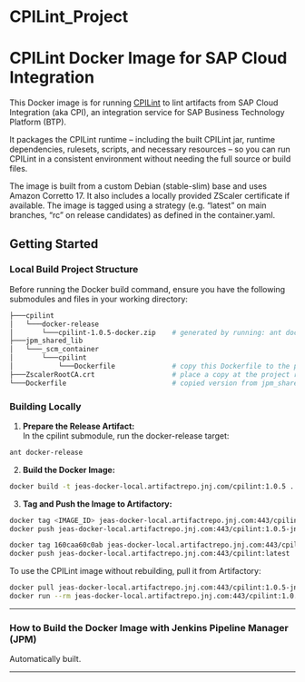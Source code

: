 # CPILint_Project


# CPILint Docker Image for SAP Cloud Integration

This Docker image is for running [CPILint](https://github.com/mwittrock/cpilint) to lint artifacts from SAP Cloud Integration (aka CPI), an integration service for SAP Business Technology Platform (BTP). 

It packages the CPILint runtime – including the built CPILint jar, runtime dependencies, rulesets, scripts, and necessary resources – so you can run CPILint in a consistent environment without needing the full source or build files.

The image is built from a custom Debian (stable-slim) base and uses Amazon Corretto 17. It also includes a locally provided ZScaler certificate if available. The image is tagged using a strategy (e.g. “latest” on main branches, “rc” on release candidates) as defined in the container.yaml.

## Getting Started

### Local Build Project Structure

Before running the Docker build command, ensure you have the following submodules and files in your working directory:

```bash
├───cpilint
│   └───docker-release
│       └───cpilint-1.0.5-docker.zip    # generated by running: ant docker-release in the cpilint submodule
├───jpm_shared_lib
│   └───_scm_container
│       └───cpilint
│           └───Dockerfile              # copy this Dockerfile to the project root if needed
├───ZscalerRootCA.crt                   # place a copy at the project root (used for local CA import)
└───Dockerfile                          # copied version from jpm_shared_lib/_scm_container/cpilint/
```

### Building Locally

1. **Prepare the Release Artifact:**  
In the cpilint submodule, run the docker-release target:
```bash
ant docker-release
```

2. **Build the Docker Image:**  
```bash
docker build -t jeas-docker-local.artifactrepo.jnj.com/cpilint:1.0.5 .
```


3. **Tag and Push the Image to Artifactory:**  
```bash
docker tag <IMAGE_ID> jeas-docker-local.artifactrepo.jnj.com:443/cpilint:1.0.5-jnj.1
docker push jeas-docker-local.artifactrepo.jnj.com:443/cpilint:1.0.5-jnj.1

docker tag 160caa60c0ab jeas-docker-local.artifactrepo.jnj.com:443/cpilint:latest
docker push jeas-docker-local.artifactrepo.jnj.com:443/cpilint:latest
```

To use the CPILint image without rebuilding, pull it from Artifactory:
```bash
docker pull jeas-docker-local.artifactrepo.jnj.com:443/cpilint:1.0.5-jnj.1
docker run --rm jeas-docker-local.artifactrepo.jnj.com:443/cpilint:1.0.5-jnj.1 [options]
```

---

### How to Build the Docker Image with Jenkins Pipeline Manager (JPM)

Automatically built.

---